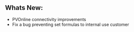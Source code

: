 Whats New:
----------------------
- PVOnline connectivity improvements
- Fix a bug preventing set formulas to internal use customer